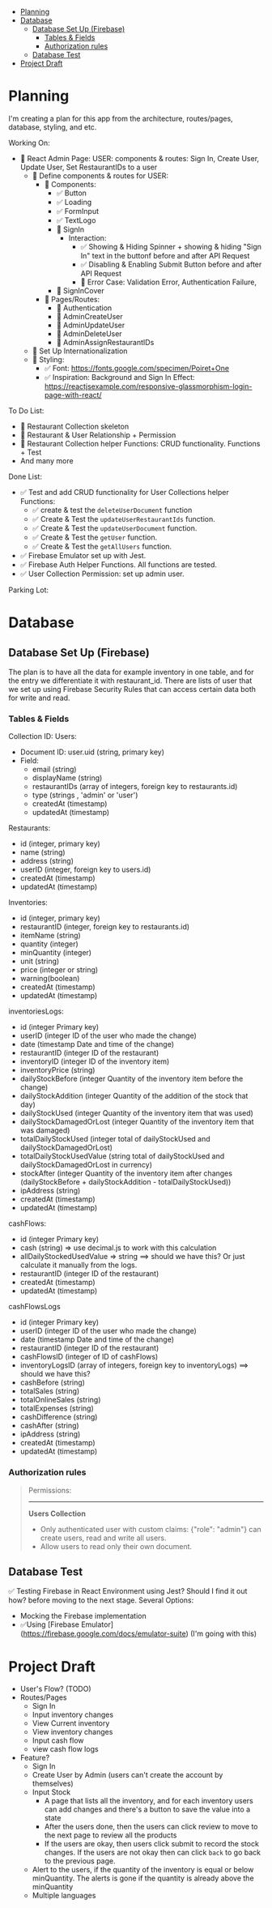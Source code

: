 <!-- TOC start (generated with https://github.com/derlin/bitdowntoc) -->

- [Planning](#planning)
- [Database](#database)
  - [Database Set Up (Firebase)](#database-set-up-firebase)
    - [Tables & Fields](#tables-fields)
    - [Authorization rules](#authorization-rules)
  - [Database Test](#database-test)
- [Project Draft](#project-draft)

<!-- TOC end -->

<!-- TOC --><a name="planning"></a>

# Planning

I'm creating a plan for this app from the architecture, routes/pages, database, styling, and etc.

Working On:

- 📝 React Admin Page: USER: components & routes: Sign In, Create User, Update User, Set RestaurantIDs to a user
  - 📝 Define components & routes for USER:
    - 📝 Components:
      - ✅ Button
      - ✅ Loading
      - ✅ FormInput
      - ✅ TextLogo
      - 📝 SignIn
        - Interaction:
          - ✅ Showing & Hiding Spinner + showing & hiding "Sign In" text in the buttonf before and after API Request
          - ✅ Disabling & Enabling Submit Button before and after API Request
          - 📝 Error Case: Validation Error, Authentication Failure,
      - 📝 SignInCover
    - 📝 Pages/Routes:
      - 📝 Authentication
      - 📝 AdminCreateUser
      - 📝 AdminUpdateUser
      - 📝 AdminDeleteUser
      - 📝 AdminAssignRestaurantIDs
  - 📝 Set Up Internationalization
  - 📝 Styling:
    - ✅ Font: https://fonts.google.com/specimen/Poiret+One
    - ✅ Inspiration: Background and Sign In Effect: https://reactjsexample.com/responsive-glassmorphism-login-page-with-react/

To Do List:

- 📝 Restaurant Collection skeleton
- 📝 Restaurant & User Relationship + Permission
- 📝 Restaurant Collection helper Functions: CRUD functionality. Functions + Test
- And many more

Done List:

- ✅ Test and add CRUD functionality for User Collections helper Functions:
  - ✅ create & test the `deleteUserDocument` function
  - ✅ Create & Test the `updateUserRestaurantIds` function.
  - ✅ Create & Test the `updateUserDocument` function.
  - ✅ Create & Test the `getUser` function.
  - ✅ Create & Test the `getAllUsers` function.
- ✅ Firebase Emulator set up with Jest.
- ✅ Firebase Auth Helper Functions. All functions are tested.
- ✅ User Collection Permission: set up admin user.

Parking Lot:

<!-- TOC --><a name="database"></a>

# Database

<!-- TOC --><a name="database-set-up-firebase"></a>

## Database Set Up (Firebase)

The plan is to have all the data for example inventory in one table, and for the entry we differentiate it with restaurant_id. There are lists of user that we set up using Firebase Security Rules that can access certain data both for write and read.

<!-- TOC --><a name="tables-fields"></a>

### Tables & Fields

Collection ID: Users:

- Document ID: user.uid (string, primary key)
- Field:
  - email (string)
  - displayName (string)
  - restaurantIDs (array of integers, foreign key to restaurants.id)
  - type (strings , 'admin' or 'user')
  - createdAt (timestamp)
  - updatedAt (timestamp)

Restaurants:

- id (integer, primary key)
- name (string)
- address (string)
- userID (integer, foreign key to users.id)
- createdAt (timestamp)
- updatedAt (timestamp)

Inventories:

- id (integer, primary key)
- restaurantID (integer, foreign key to restaurants.id)
- itemName (string)
- quantity (integer)
- minQuantity (integer)
- unit (string)
- price (integer or string)
- warning(boolean)
- createdAt (timestamp)
- updatedAt (timestamp)

inventoriesLogs:

- id (integer Primary key)
- userID (integer ID of the user who made the change)
- date (timestamp Date and time of the change)
- restaurantID (integer ID of the restaurant)
- inventoryID (integer ID of the inventory item)
- inventoryPrice (string)
- dailyStockBefore (integer Quantity of the inventory item before the change)
- dailyStockAddition (integer Quantity of the addition of the stock that day)
- dailyStockUsed (integer Quantity of the inventory item that was used)
- dailyStockDamagedOrLost (integer Quantity of the inventory item that was damaged)
- totalDailyStockUsed (integer total of dailyStockUsed and dailyStockDamagedOrLost)
- totalDailyStockUsedValue (string total of dailyStockUsed and dailyStockDamagedOrLost in currency)
- stockAfter (integer Quantity of the inventory item after changes (dailyStockBefore + dailyStockAddition - totalDailyStockUsed))
- ipAddress (string)
- createdAt (timestamp)
- updatedAt (timestamp)

cashFlows:

- id (integer Primary key)
- cash (string) => use decimal.js to work with this calculation
- allDailyStockedUsedValue => string ==> should we have this? Or just calculate it manually from the logs.
- restaurantID (integer ID of the restaurant)
- createdAt (timestamp)
- updatedAt (timestamp)

cashFlowsLogs

- id (integer Primary key)
- userID (integer ID of the user who made the change)
- date (timestamp Date and time of the change)
- restaurantID (integer ID of the restaurant)
- cashFlowsID (integer of ID of cashFlows)
- inventoryLogsID (array of integers, foreign key to inventoryLogs) ==> should we have this?
- cashBefore (string)
- totalSales (string)
- totalOnlineSales (string)
- totalExpenses (string)
- cashDifference (string)
- cashAfter (string)
- ipAddress (string)
- createdAt (timestamp)
- updatedAt (timestamp)

<!-- TOC --><a name="authorization-rules"></a>

### Authorization rules

> Permissions:
>
> ---
>
> **Users Collection**
>
> - Only authenticated user with custom claims: {"role": "admin"} can create users, read and write all users.
> - Allow users to read only their own document.

<!-- TOC --><a name="database-test"></a>

## Database Test

✅ Testing Firebase in React Environment using Jest? Should I find it out how? before moving to the next stage.
Several Options:

- Mocking the Firebase implementation
- ✅Using [Firebase Emulator] (https://firebase.google.com/docs/emulator-suite) (I'm going with this)

<!-- TOC --><a name="project-draft"></a>

# Project Draft

- User's Flow? (TODO)
- Routes/Pages
  - Sign In
  - Input inventory changes
  - View Current inventory
  - View inventory changes
  - Input cash flow
  - view cash flow logs
- Feature?
  - Sign In
  - Create User by Admin (users can't create the account by themselves)
  - Input Stock
    - A page that lists all the inventory, and for each inventory users can add changes and there's a button to save the value into a state
    - After the users done, then the users can click review to move to the next page to review all the products
    - If the users are okay, then users click submit to record the stock changes. If the users are not okay then can click `back` to go back to the previous page.
  - Alert to the users, if the quantity of the inventory is equal or below minQuantity. The alerts is gone if the quantity is already above the minQuantity
  - Multiple languages
